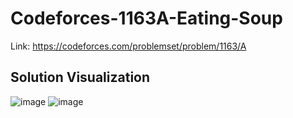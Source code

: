 # Codeforces-1163A-Eating-Soup
Link: https://codeforces.com/problemset/problem/1163/A
## Solution Visualization
![image](https://user-images.githubusercontent.com/51401355/133873925-f81e1fa4-01f1-49ab-add6-5e28ef098a6c.png)
![image](https://user-images.githubusercontent.com/51401355/133873933-f4272184-d562-48a2-92e1-0d1c55108f22.png)
